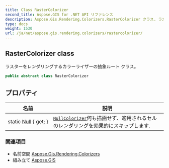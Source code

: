 ```yaml
---
title: Class RasterColorizer
second_title: Aspose.GIS for .NET API リファレンス
description: Aspose.Gis.Rendering.Colorizers.RasterColorizer クラス. ラスターをレンダリングするカラーライザーの抽象ルート クラス
type: docs
weight: 1530
url: /ja/net/aspose.gis.rendering.colorizers/rastercolorizer/
---
```

## RasterColorizer class

ラスターをレンダリングするカラーライザーの抽象ルート クラス。

```csharp
public abstract class RasterColorizer
```

## プロパティ

| 名前 | 説明 |
| --- | --- |
| static [Null](../../aspose.gis.rendering.colorizers/rastercolorizer/null/) { get; } | [`NullColorizer`](../nullcolorizer/)何も描画せず、適用されるセルのレンダリングを効果的にスキップします. |

### 関連項目

* 名前空間 [Aspose.Gis.Rendering.Colorizers](../../aspose.gis.rendering.colorizers/)
* 組み立て [Aspose.GIS](../../)


